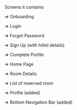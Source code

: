 Screens it contains:

=> Onboarding

=> Login

=> Forgot Password

=> Sign Up (with hôtel details)

=> Complete Profile

=> Home Page

=> Room Details

=> List of reserved room

=> Profile (added)

=> Bottom Navigation Bar (added)
